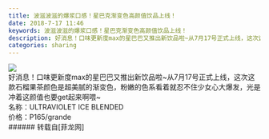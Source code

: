 ```yaml
---
title: 波滋波滋的爆浆口感！星巴克渐变色高颜值饮品上线！
date: 2018-7-17 11:46
keywords: 波滋波滋的爆浆口感！星巴克渐变色高颜值饮品上线！
description: 好消息！口味更新度max的星巴巴又推出新饮品啦~从7月17号正式上线，这次这款石榴果茶颜色是超美腻的渐变色，粉嫩的色系看着就忍不住少女心大爆发，光是冲着这颜值也要get起来啊喂~名称：ULTRAVIOLET ICE BLENDED价格：P165/grande
categories: sharing
---
```

<td class="t_f" id="postmessage_1520300">


<img aid="884624" data-cf-modified-9bfa7a6440479208ce306da7-="" file="data/attachment/forum/201807/17/113847iq3zjehjpcjggq3h.jpg.thumb.jpg" id="aimg_884624" inpost="1" onclick="" onmouseover="" src="http://www.flw.ph/data/attachment/forum/201807/17/113847iq3zjehjpcjggq3h.jpg" style="cursor:pointer" zoomfile="data/attachment/forum/201807/17/113847iq3zjehjpcjggq3h.jpg"/>


<br/>
好消息！口味更新度max的星巴巴又推出新饮品啦~从7月17号正式上线，这次这款石榴果茶颜色是超美腻的渐变色，粉嫩的色系看着就忍不住少女心大爆发，光是冲着这颜值也要get起来啊喂~<br/>
名称：ULTRAVIOLET ICE BLENDED<br/>
价格：P165/grande<br/>
</td>
###### 转载自[菲龙网]